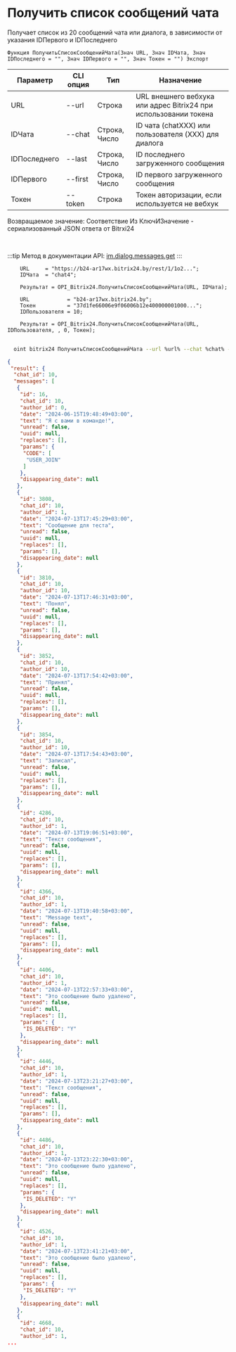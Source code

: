 ﻿---
sidebar_position: 13
---

# Получить список сообщений чата
 Получает список из 20 сообщений чата или диалога, в зависимости от указания IDПервого и IDПоследнего



`Функция ПолучитьСписокСообщенийЧата(Знач URL, Знач IDЧата, Знач IDПоследнего = "", Знач IDПервого = "", Знач Токен = "") Экспорт`

  | Параметр | CLI опция | Тип | Назначение |
  |-|-|-|-|
  | URL | --url | Строка | URL внешнего вебхука или адрес Bitrix24 при использовании токена |
  | IDЧата | --chat | Строка, Число | ID чата (chatXXX) или пользователя (XXX) для диалога |
  | IDПоследнего | --last | Строка, Число | ID последнего загруженного сообщения |
  | IDПервого | --first | Строка, Число | ID первого загруженного сообщения |
  | Токен | --token | Строка | Токен авторизации, если используется не вебхук |

  
  Возвращаемое значение:   Соответствие Из КлючИЗначение - сериализованный JSON ответа от Bitrxi24

<br/>

:::tip
Метод в документации API: [im.dialog.messages.get](https://dev.1c-bitrix.ru/learning/course/?COURSE_ID=93&LESSON_ID=11479)
:::
<br/>


```bsl title="Пример кода"
    URL     = "https://b24-ar17wx.bitrix24.by/rest/1/1o2...";
    IDЧата  = "chat4";

    Результат = OPI_Bitrix24.ПолучитьСписокСообщенийЧата(URL, IDЧата);

    URL            = "b24-ar17wx.bitrix24.by";
    Токен          = "37d1fe66006e9f06006b12e400000001000...";
    IDПользователя = 10;

    Результат = OPI_Bitrix24.ПолучитьСписокСообщенийЧата(URL, IDПользователя, , 0, Токен);
```



```sh title="Пример команды CLI"
    
  oint bitrix24 ПолучитьСписокСообщенийЧата --url %url% --chat %chat% --last %last% --first %first% --token %token%

```

```json title="Результат"
{
 "result": {
  "chat_id": 10,
  "messages": [
   {
    "id": 16,
    "chat_id": 10,
    "author_id": 0,
    "date": "2024-06-15T19:48:49+03:00",
    "text": "Я с вами в команде!",
    "unread": false,
    "uuid": null,
    "replaces": [],
    "params": {
     "CODE": [
      "USER_JOIN"
     ]
    },
    "disappearing_date": null
   },
   {
    "id": 3808,
    "chat_id": 10,
    "author_id": 1,
    "date": "2024-07-13T17:45:29+03:00",
    "text": "Сообщение для теста",
    "unread": false,
    "uuid": null,
    "replaces": [],
    "params": [],
    "disappearing_date": null
   },
   {
    "id": 3810,
    "chat_id": 10,
    "author_id": 10,
    "date": "2024-07-13T17:46:31+03:00",
    "text": "Понял",
    "unread": false,
    "uuid": null,
    "replaces": [],
    "params": [],
    "disappearing_date": null
   },
   {
    "id": 3852,
    "chat_id": 10,
    "author_id": 10,
    "date": "2024-07-13T17:54:42+03:00",
    "text": "Принял",
    "unread": false,
    "uuid": null,
    "replaces": [],
    "params": [],
    "disappearing_date": null
   },
   {
    "id": 3854,
    "chat_id": 10,
    "author_id": 10,
    "date": "2024-07-13T17:54:43+03:00",
    "text": "Записал",
    "unread": false,
    "uuid": null,
    "replaces": [],
    "params": [],
    "disappearing_date": null
   },
   {
    "id": 4286,
    "chat_id": 10,
    "author_id": 1,
    "date": "2024-07-13T19:06:51+03:00",
    "text": "Текст сообщения",
    "unread": false,
    "uuid": null,
    "replaces": [],
    "params": [],
    "disappearing_date": null
   },
   {
    "id": 4366,
    "chat_id": 10,
    "author_id": 1,
    "date": "2024-07-13T19:40:58+03:00",
    "text": "Message text",
    "unread": false,
    "uuid": null,
    "replaces": [],
    "params": [],
    "disappearing_date": null
   },
   {
    "id": 4406,
    "chat_id": 10,
    "author_id": 1,
    "date": "2024-07-13T22:57:33+03:00",
    "text": "Это сообщение было удалено",
    "unread": false,
    "uuid": null,
    "replaces": [],
    "params": {
     "IS_DELETED": "Y"
    },
    "disappearing_date": null
   },
   {
    "id": 4446,
    "chat_id": 10,
    "author_id": 1,
    "date": "2024-07-13T23:21:27+03:00",
    "text": "Текст сообщения",
    "unread": false,
    "uuid": null,
    "replaces": [],
    "params": [],
    "disappearing_date": null
   },
   {
    "id": 4486,
    "chat_id": 10,
    "author_id": 1,
    "date": "2024-07-13T23:22:30+03:00",
    "text": "Это сообщение было удалено",
    "unread": false,
    "uuid": null,
    "replaces": [],
    "params": {
     "IS_DELETED": "Y"
    },
    "disappearing_date": null
   },
   {
    "id": 4526,
    "chat_id": 10,
    "author_id": 1,
    "date": "2024-07-13T23:41:21+03:00",
    "text": "Это сообщение было удалено",
    "unread": false,
    "uuid": null,
    "replaces": [],
    "params": {
     "IS_DELETED": "Y"
    },
    "disappearing_date": null
   },
   {
    "id": 4668,
    "chat_id": 10,
    "author_id": 1,
...
```
